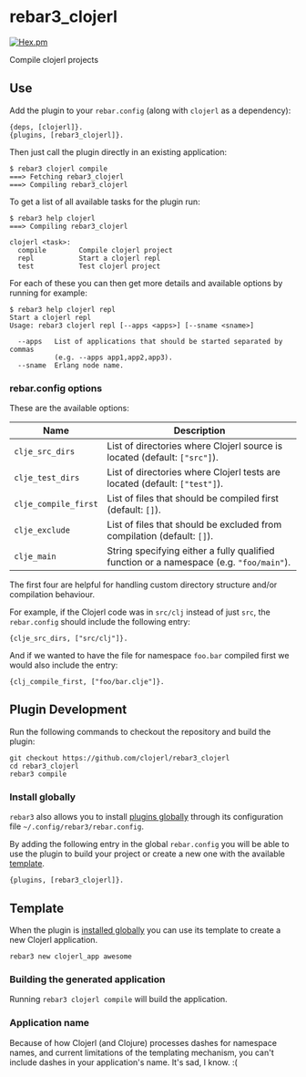 rebar3_clojerl
=====

[![Hex.pm](https://img.shields.io/hexpm/v/rebar3_clojerl.svg)](https://hex.pm/packages/rebar3_clojerl)

Compile clojerl projects

## Use

Add the plugin to your `rebar.config` (along with `clojerl` as a
dependency):

    {deps, [clojerl]}.
    {plugins, [rebar3_clojerl]}.

Then just call the plugin directly in an existing application:

    $ rebar3 clojerl compile
    ===> Fetching rebar3_clojerl
    ===> Compiling rebar3_clojerl

To get a list of all available tasks for the plugin run:

    $ rebar3 help clojerl
    ===> Compiling rebar3_clojerl

    clojerl <task>:
      compile        Compile clojerl project
      repl           Start a clojerl repl
      test           Test clojerl project

For each of these you can then get more details and available options
by running for example:

    $ rebar3 help clojerl repl
    Start a clojerl repl
	Usage: rebar3 clojerl repl [--apps <apps>] [--sname <sname>]

	  --apps   List of applications that should be started separated by commas
	           (e.g. --apps app1,app2,app3).
	  --sname  Erlang node name.

### rebar.config options

These are the available options:

| Name                 | Description                                                                             |
|----------------------|-----------------------------------------------------------------------------------------|
| `clje_src_dirs`      | List of directories where Clojerl source is located (default: `["src"]`).               |
| `clje_test_dirs`     | List of directories where Clojerl tests are located (default: `["test"]`).              |
| `clje_compile_first` | List of files that should be compiled first (default: `[]`).                            |
| `clje_exclude`       | List of files that should be excluded from compilation (default: `[]`).                 |
| `clje_main`          | String specifying either a fully qualified function or a namespace (e.g. `"foo/main"`). |

The first four are helpful for handling custom directory structure
and/or compilation behaviour.

For example, if the Clojerl code was in `src/clj` instead of just
`src`, the `rebar.config` should include the following entry:

```
{clje_src_dirs, ["src/clj"]}.
```

And if we wanted to have the file for namespace `foo.bar` compiled
first we would also include the entry:

```
{clj_compile_first, ["foo/bar.clje"]}.
```

## Plugin Development

Run the following commands to checkout the repository and build the
plugin:

    git checkout https://github.com/clojerl/rebar3_clojerl
    cd rebar3_clojerl
    rebar3 compile

### Install globally

`rebar3` also allows you to install [plugins globally][rebar3-plugins]
through its configuration file `~/.config/rebar3/rebar.config`.

By adding the following entry in the global `rebar.config` you will be
able to use the plugin to build your project or create a new one with
the available [template](#template).

    {plugins, [rebar3_clojerl]}.

## Template

When the plugin is [installed globally](#install-globally) you can use
its template to create a new Clojerl application.

    rebar3 new clojerl_app awesome

### Building the generated application

Running `rebar3 clojerl compile` will build the application.

### Application name

Because of how Clojerl (and Clojure) processes dashes for namespace
names, and current limitations of the templating mechanism, you can't
include dashes in your application's name. It's sad, I know. :(

[rebar3-plugins]: https://www.rebar3.org/docs/using-available-plugins
[rebar3-provider-hooks]: https://www.rebar3.org/docs/configuration#section-provider-hooks
